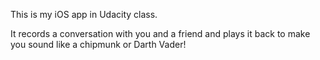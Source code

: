 This is my iOS app in Udacity class.

It records a conversation with you and a friend and plays it back to make you sound like a chipmunk or Darth Vader!
